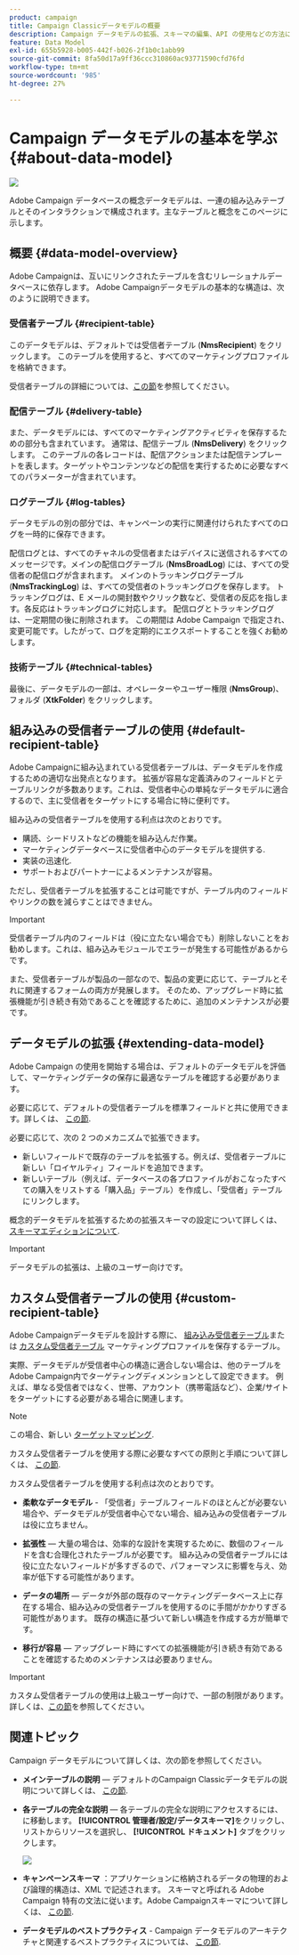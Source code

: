 ```yaml
---
product: campaign
title: Campaign Classicデータモデルの概要
description: Campaign データモデルの拡張、スキーマの編集、API の使用などの方法について説明します
feature: Data Model
exl-id: 655b5928-b005-442f-b026-2f1b0c1abb99
source-git-commit: 8fa50d17a9ff36ccc310860ac93771590cfd76fd
workflow-type: tm+mt
source-wordcount: '985'
ht-degree: 27%

---
```


# Campaign データモデルの基本を学ぶ{#about-data-model}

![](../../assets/v7-only.svg)

Adobe Campaign データベースの概念データモデルは、一連の組み込みテーブルとそのインタラクションで構成されます。主なテーブルと概念をこのページに示します。

## 概要 {#data-model-overview}

Adobe Campaignは、互いにリンクされたテーブルを含むリレーショナルデータベースに依存します。 Adobe Campaignデータモデルの基本的な構造は、次のように説明できます。

### 受信者テーブル {#recipient-table}

このデータモデルは、デフォルトでは受信者テーブル (**NmsRecipient**) をクリックします。 このテーブルを使用すると、すべてのマーケティングプロファイルを格納できます。

 受信者テーブルの詳細については、[この節](#default-recipient-table)を参照してください。

### 配信テーブル {#delivery-table}

また、データモデルには、すべてのマーケティングアクティビティを保存するための部分も含まれています。 通常は、配信テーブル (**NmsDelivery**) をクリックします。 このテーブルの各レコードは、配信アクションまたは配信テンプレートを表します。ターゲットやコンテンツなどの配信を実行するために必要なすべてのパラメーターが含まれています。

### ログテーブル {#log-tables}

データモデルの別の部分では、キャンペーンの実行に関連付けられたすべてのログを一時的に保存できます。

配信ログとは、すべてのチャネルの受信者またはデバイスに送信されるすべてのメッセージです。メインの配信ログテーブル (**NmsBroadLog**) には、すべての受信者の配信ログが含まれます。
メインのトラッキングログテーブル (**NmsTrackingLog**) は、すべての受信者のトラッキングログを保存します。 トラッキングログは、E メールの開封数やクリック数など、受信者の反応を指します。各反応はトラッキングログに対応します。
配信ログとトラッキングログは、一定期間の後に削除されます。 この期間は Adobe Campaign で指定され、変更可能です。したがって、ログを定期的にエクスポートすることを強くお勧めします。

### 技術テーブル {#technical-tables}

最後に、データモデルの一部は、オペレーターやユーザー権限 (**NmsGroup**)、フォルダ (**XtkFolder**) をクリックします。

## 組み込みの受信者テーブルの使用 {#default-recipient-table}

Adobe Campaignに組み込まれている受信者テーブルは、データモデルを作成するための適切な出発点となります。 拡張が容易な定義済みのフィールドとテーブルリンクが多数あります。これは、受信者中心の単純なデータモデルに適合するので、主に受信者をターゲットにする場合に特に便利です。

組み込みの受信者テーブルを使用する利点は次のとおりです。

* 購読、シードリストなどの機能を組み込んだ作業。
* マーケティングデータベースに受信者中心のデータモデルを提供する.
* 実装の迅速化.
* サポートおよびパートナーによるメンテナンスが容易。

ただし、受信者テーブルを拡張することは可能ですが、テーブル内のフィールドやリンクの数を減らすことはできません。

>[!IMPORTANT]
>
>受信者テーブル内のフィールドは（役に立たない場合でも）削除しないことをお勧めします。これは、組み込みモジュールでエラーが発生する可能性があるからです。

また、受信者テーブルが製品の一部なので、製品の変更に応じて、テーブルとそれに関連するフォームの両方が発展します。 そのため、アップグレード時に拡張機能が引き続き有効であることを確認するために、追加のメンテナンスが必要です。

## データモデルの拡張 {#extending-data-model}

Adobe Campaign の使用を開始する場合は、デフォルトのデータモデルを評価して、マーケティングデータの保存に最適なテーブルを確認する必要があります。

必要に応じて、デフォルトの受信者テーブルを標準フィールドと共に使用できます。詳しくは、 [この節](#default-recipient-table).

必要に応じて、次の 2 つのメカニズムで拡張できます。

* 新しいフィールドで既存のテーブルを拡張する。例えば、受信者テーブルに新しい「ロイヤルティ」フィールドを追加できます。
* 新しいテーブル（例えば、データベースの各プロファイルがおこなったすべての購入をリストする「購入品」テーブル）を作成し、「受信者」テーブルにリンクします。

概念的データモデルを拡張するための拡張スキーマの設定について詳しくは、 [スキーマエディションについて](../../configuration/using/about-schema-edition.md).

>[!IMPORTANT]
>
>データモデルの拡張は、上級のユーザー向けです。

## カスタム受信者テーブルの使用 {#custom-recipient-table}

Adobe Campaignデータモデルを設計する際に、 [組み込み受信者テーブル](#default-recipient-table)または [カスタム受信者テーブル](../../configuration/using/about-custom-recipient-table.md) マーケティングプロファイルを保存するテーブル。

実際、データモデルが受信者中心の構造に適合しない場合は、他のテーブルをAdobe Campaign内でターゲティングディメンションとして設定できます。 例えば、単なる受信者ではなく、世帯、アカウント（携帯電話など）、企業/サイトをターゲットにする必要がある場合に関連します。

>[!NOTE]
>
>この場合、新しい [ターゲットマッピング](../../configuration/using/target-mapping.md).

カスタム受信者テーブルを使用する際に必要なすべての原則と手順について詳しくは、 [この節](../../configuration/using/about-custom-recipient-table.md).

カスタム受信者テーブルを使用する利点は次のとおりです。

* **柔軟なデータモデル** - 「受信者」テーブルフィールドのほとんどが必要ない場合や、データモデルが受信者中心でない場合、組み込みの受信者テーブルは役に立ちません。

* **拡張性**  — 大量の場合は、効率的な設計を実現するために、数個のフィールドを含む合理化されたテーブルが必要です。 組み込みの受信者テーブルには役に立たないフィールドが多すぎるので、パフォーマンスに影響を与え、効率が低下する可能性があります。

* **データの場所**  — データが外部の既存のマーケティングデータベース上に存在する場合、組み込みの受信者テーブルを使用するのに手間がかかりすぎる可能性があります。 既存の構造に基づいて新しい構造を作成する方が簡単です。

* **移行が容易**  — アップグレード時にすべての拡張機能が引き続き有効であることを確認するためのメンテナンスは必要ありません。

>[!IMPORTANT]
>
>カスタム受信者テーブルの使用は上級ユーザー向けで、一部の制限があります。 詳しくは、[この節](../../configuration/using/about-custom-recipient-table.md)を参照してください。

## 関連トピック

Campaign データモデルについて詳しくは、次の節を参照してください。

* **メインテーブルの説明**  — デフォルトのCampaign Classicデータモデルの説明について詳しくは、 [この節](../../configuration/using/data-model-description.md).

* **各テーブルの完全な説明**  — 各テーブルの完全な説明にアクセスするには、に移動します。 **[!UICONTROL 管理者/設定/データスキーマ]**&#x200B;をクリックし、リストからリソースを選択し、 **[!UICONTROL ドキュメント]** タブをクリックします。

   ![](assets/data-model_documentation-tab.png)


* **キャンペーンスキーマ** ：アプリケーションに格納されるデータの物理的および論理的構造は、XML で記述されます。 スキーマと呼ばれる Adobe Campaign 特有の文法に従います。Adobe Campaignスキーマについて詳しくは、 [この節](../../configuration/using/about-schema-reference.md).

* **データモデルのベストプラクティス** - Campaign データモデルのアーキテクチャと関連するベストプラクティスについては、 [この節](../../configuration/using/data-model-best-practices.md#data-model-architecture).
